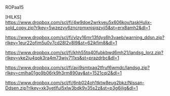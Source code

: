 ROPaa15

[HILKS]
https://www.dropbox.com/scl/fi/4w9doe2wrkveu5x606kov/taskHulix-sold_copy.zip?rlkey=5wzezvv6zncrpmxnjsjqzvji5&st=erx8amh2&dl=1

https://www.dropbox.com/scl/fi/vlzy16mr13fdys6h3vaeb/warning_ddsn.zip?rlkey=1eur22ofim5u0v7cd28l2v8l9&st=62ikfim8&dl=1

https://www.dropbox.com/scl/fi/khh55tq40fubkbwd6mh21/landsg_lorz.zip?rlkey=vke2ju4qok3ra4m73wjv711xs&st=prazdrbc&dl=1

https://www.dropbox.com/scl/fi/avi9smtxaq2tfruf6wmdc/landsg.zip?rlkey=cmlha01go9b06rk9h3rm890ay&st=1521cqi2&dl=1

https://www.dropbox.com/scl/fi/6nb024oh1tktw8eug2bkz/Nissan-Ddsen.zip?rlkey=xk3yetlful5xlw3bdk9v35s2z&st=p3g6iljg&dl=1
